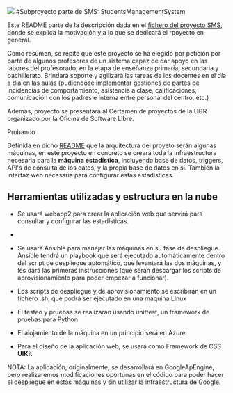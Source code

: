 ![](https://travis-ci.org/JA-Gonz/SMS_Estadisticas.svg?branch=master)
#Subproyecto parte de SMS: StudentsManagementSystem

Este README parte de la descripción dada en el [fichero del proyecto SMS](https://github.com/ButterFlyDevs/StudentsManagementSystem/blob/master/README.md), donde se explica la motivación y a lo que se dedicará el rpoyecto en general. 

Como resumen, se repite que este proyecto se ha elegido por petición por parte de algunos profesores de un sistema capaz de dar apoyo en las labores del profesorado, en la etapa de enseñanza primaria, secundaria y bachillerato. Brindará soporte y agilizará las tareas de los docentes en el día a día en las aulas (pudiendose implementar gestiones de partes de incidencias de comportamiento, asistencia a clase, calificaciones, comunicación con los padres e interna entre personal del centro, etc.)

Además, proyecto se presentará al Certamen de proyectos de la UGR organizado por la Oficina de Software Libre.

Probando

Definida en dicho [README](https://github.com/ButterFlyDevs/StudentsManagementSystem/blob/master/README.md) que la arquitectura del proyeto serán algunas máquinas, en este proyecto en concreto se creará toda la infraestructura necesaria para la **máquina estadística**, incluyendo base de datos, triggers, API's de consulta de los datos, y la propia base de datos en sí. También la interfaz web necesaria para configurar estas estadísticas.

## Herramientas utilizadas y estructura en la nube


- Se usará webapp2 para crear la aplicación web que servirá para consultar y configurar las estadísticas. 
- 
- Se usará Ansible para manejar las máquinas en su fase de despliegue. Ansible tendrá un playbook que será ejecutado automáticamente dentro del script de despliegue automático, que levantará las dos máquinas, y les dará las primeras instrucciones (que serán descargar los scripts de aprovisionamiento para poder empezar a funcionar).

- Los scripts de despliegue y de aprovisionamiento se escribirán en un fichero .sh, que podrá ser ejecutado en una máquina Linux

- El testeo y pruebas se realizarán usando unittest, un framework de pruebas para Python

- El alojamiento de la máquina en un principio será en Azure

- 	Para el diseño de la aplicación web, se usará como Framework de CSS **UIKit**

NOTA: La aplicación, originalmente, se desarrollará en GoogleApEngine, pero realizaremos modificaciones oportunas en el código para poder hacer el despliegue en estas máquinas y sin utilizar la infraestructura de Google.

